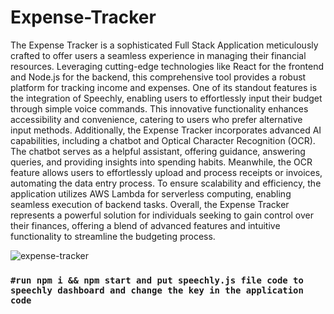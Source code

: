 # Expense-Tracker

The Expense Tracker is a sophisticated Full Stack Application meticulously crafted to offer users a seamless experience in managing their financial resources. Leveraging cutting-edge technologies like React for the frontend and Node.js for the backend, this comprehensive tool provides a robust platform for tracking income and expenses. One of its standout features is the integration of Speechly, enabling users to effortlessly input their budget through simple voice commands. This innovative functionality enhances accessibility and convenience, catering to users who prefer alternative input methods. Additionally, the Expense Tracker incorporates advanced AI capabilities, including a chatbot and Optical Character Recognition (OCR). The chatbot serves as a helpful assistant, offering guidance, answering queries, and providing insights into spending habits. Meanwhile, the OCR feature allows users to effortlessly upload and process receipts or invoices, automating the data entry process. To ensure scalability and efficiency, the application utilizes AWS Lambda for serverless computing, enabling seamless execution of backend tasks. Overall, the Expense Tracker represents a powerful solution for individuals seeking to gain control over their finances, offering a blend of advanced features and intuitive functionality to streamline the budgeting process.

![expense-tracker](https://user-images.githubusercontent.com/81036521/156763020-8dadc375-dad3-48a2-bbb0-7aa8c588a33b.JPG)

### `#run npm i && npm start and put speechly.js file code to speechly dashboard and change the key in the application code `
